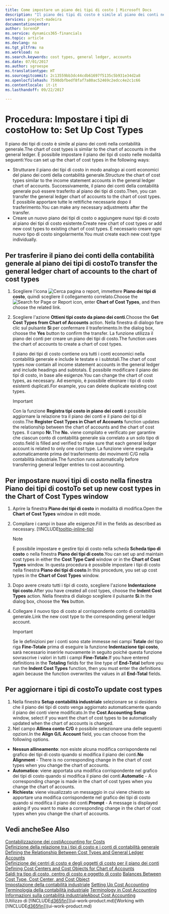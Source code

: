 ```yaml
---
title: Come impostare un piano dei tipi di costo | Microsoft Docs
description: "Il piano dei tipi di costo è simile al piano dei conti nella contabilità generale."
services: project-madeira
documentationcenter: 
author: SorenGP
ms.service: dynamics365-financials
ms.topic: article
ms.devlang: na
ms.tgt_pltfrm: na
ms.workload: na
ms.search.keywords: cost types, general ledger, accounts
ms.date: 07/01/2017
ms.author: sgroespe
ms.translationtype: HT
ms.sourcegitcommit: 2c13559bb3dc44cdb61697f5135c5b931e34d2a8
ms.openlocfilehash: 7598dbfbedf8faf7a80ac52469c2edcc4e2c1c66
ms.contentlocale: it-it
ms.lasthandoff: 09/22/2017

---
```

# <a name="how-to-set-up-cost-types"></a><span data-ttu-id="5be13-103">Procedura: Impostare i tipi di costo</span><span class="sxs-lookup"><span data-stu-id="5be13-103">How to: Set Up Cost Types</span></span>
<span data-ttu-id="5be13-104">Il piano dei tipi di costo è simile al piano dei conti nella contabilità generale.</span><span class="sxs-lookup"><span data-stu-id="5be13-104">The chart of cost types is similar to the chart of accounts in the general ledger.</span></span> <span data-ttu-id="5be13-105">È possibile impostare il piano dei tipi di costo nelle modalità seguenti:</span><span class="sxs-lookup"><span data-stu-id="5be13-105">You can set up the chart of cost types in the following ways:</span></span>  

-   <span data-ttu-id="5be13-106">Strutturare il piano dei tipi di costo in modo analogo ai conti economici del piano dei conti della contabilità generale.</span><span class="sxs-lookup"><span data-stu-id="5be13-106">Structure the chart of cost types similar to the income statement accounts in the general ledger chart of accounts.</span></span> <span data-ttu-id="5be13-107">Successivamente, il piano dei conti della contabilità generale può essere trasferito al piano dei tipi di costo.</span><span class="sxs-lookup"><span data-stu-id="5be13-107">Then, you can transfer the general ledger chart of accounts to the chart of cost types.</span></span> <span data-ttu-id="5be13-108">È possibile apportare tutte le rettifiche necessarie dopo il trasferimento.</span><span class="sxs-lookup"><span data-stu-id="5be13-108">You can make any necessary adjustments after the transfer.</span></span>  
-   <span data-ttu-id="5be13-109">Creare un nuovo piano dei tipi di costo o aggiungere nuovi tipi di costo al piano dei tipi di costo esistente.</span><span class="sxs-lookup"><span data-stu-id="5be13-109">Create new chart of cost types or add new cost types to existing chart of cost types.</span></span> <span data-ttu-id="5be13-110">È necessario creare ogni nuovo tipo di costo singolarmente.</span><span class="sxs-lookup"><span data-stu-id="5be13-110">You must create each new cost type individually.</span></span>  

## <a name="to-transfer-the-general-ledger-chart-of-accounts-to-the-chart-of-cost-types"></a><span data-ttu-id="5be13-111">Per trasferire il piano dei conti della contabilità generale al piano dei tipi di costo</span><span class="sxs-lookup"><span data-stu-id="5be13-111">To transfer the general ledger chart of accounts to the chart of cost types</span></span>  
1.  <span data-ttu-id="5be13-112">Scegliere l'icona ![Cerca pagina o report](media/ui-search/search_small.png "icona Cerca pagina o report"), immettere **Piano dei tipi di costo**, quindi scegliere il collegamento correlato.</span><span class="sxs-lookup"><span data-stu-id="5be13-112">Choose the ![Search for Page or Report](media/ui-search/search_small.png "Search for Page or Report icon") icon, enter **Chart of Cost Types**, and then choose the related link.</span></span>  
2.  <span data-ttu-id="5be13-113">Scegliere l'azione **Ottieni tipi costo da piano dei conti**.</span><span class="sxs-lookup"><span data-stu-id="5be13-113">Choose the **Get Cost Types from Chart of Accounts** action.</span></span> <span data-ttu-id="5be13-114">Nella finestra di dialogo fare clic sul pulsante **Sì** per confermare il trasferimento.</span><span class="sxs-lookup"><span data-stu-id="5be13-114">In the dialog box, choose the **Yes** button to confirm the transfer.</span></span> <span data-ttu-id="5be13-115">La funzione utilizza il piano dei conti per creare un piano dei tipi di costo.</span><span class="sxs-lookup"><span data-stu-id="5be13-115">The function uses the chart of accounts to create a chart of cost types.</span></span>  

    <span data-ttu-id="5be13-116">Il piano dei tipi di costo contiene ora tutti i conti economici nella contabilità generale e include le testate e i subtotali.</span><span class="sxs-lookup"><span data-stu-id="5be13-116">The chart of cost types now contain all income statement accounts in the general ledger and include headings and subtotals.</span></span> <span data-ttu-id="5be13-117">È possibile modificare il piano dei tipi di costo, in base alle esigenze.</span><span class="sxs-lookup"><span data-stu-id="5be13-117">You can change the chart of cost types, as necessary.</span></span> <span data-ttu-id="5be13-118">Ad esempio, è possibile eliminare i tipi di costo esistenti duplicati.</span><span class="sxs-lookup"><span data-stu-id="5be13-118">For example, you can delete duplicate existing cost types.</span></span>  

    > [!IMPORTANT]  
    >  <span data-ttu-id="5be13-119">Con la funzione **Registra tipi costo in piano dei conti** è possibile aggiornare la relazione tra il piano dei conti e il piano dei tipi di costo.</span><span class="sxs-lookup"><span data-stu-id="5be13-119">The **Register Cost Types in Chart of Accounts** function updates the relationship between the chart of accounts and the chart of cost types.</span></span> <span data-ttu-id="5be13-120">Il campo **Nr.**</span><span class="sxs-lookup"><span data-stu-id="5be13-120">The **No.**</span></span> <span data-ttu-id="5be13-121">viene compilato e verificato per garantire che ciascun conto di contabilità generale sia correlato a un solo tipo di costo.</span><span class="sxs-lookup"><span data-stu-id="5be13-121">field is filled and verified to make sure that each general ledger account is related to only one cost type.</span></span> <span data-ttu-id="5be13-122">La funzione viene eseguita automaticamente prima del trasferimento dei movimenti C/G nella contabilità industriale.</span><span class="sxs-lookup"><span data-stu-id="5be13-122">The function runs automatically before transferring general ledger entries to cost accounting.</span></span>  

## <a name="to-set-up-new-cost-types-in-the-chart-of-cost-types-window"></a><span data-ttu-id="5be13-123">Per impostare nuovi tipi di costo nella finestra Piano dei tipi di costo</span><span class="sxs-lookup"><span data-stu-id="5be13-123">To set up new cost types in the Chart of Cost Types window</span></span>  
1.  <span data-ttu-id="5be13-124">Aprire la finestra **Piano dei tipi di costo** in modalità di modifica.</span><span class="sxs-lookup"><span data-stu-id="5be13-124">Open the **Chart of Cost Types** window in edit mode.</span></span>  
2.  <span data-ttu-id="5be13-125">Compilare i campi in base alle esigenze.</span><span class="sxs-lookup"><span data-stu-id="5be13-125">Fill in the fields as described as necessary.</span></span> [!INCLUDE[tooltip-inline-tip](includes/tooltip-inline-tip_md.md)]

    > [!NOTE]  
    >  <span data-ttu-id="5be13-126">È possibile impostare e gestire tipi di costo nella scheda **Scheda tipo di costo** o nella finestra **Piano dei tipi di costo**.</span><span class="sxs-lookup"><span data-stu-id="5be13-126">You can set up and maintain cost types in either the **Cost Type Card** window or in the **Chart of Cost Types** window.</span></span> <span data-ttu-id="5be13-127">In questa procedura è possibile impostare i tipi di costo nella finestra  **Piano dei tipi di costo**.</span><span class="sxs-lookup"><span data-stu-id="5be13-127">In this procedure, you set up cost types in the **Chart of Cost Types** window.</span></span>

3.  <span data-ttu-id="5be13-128">Dopo avere creato tutti i tipi di costo, scegliere l'azione **Indentazione tipi costo**.</span><span class="sxs-lookup"><span data-stu-id="5be13-128">After you have created all cost types, choose the **Indent Cost Types** action.</span></span> <span data-ttu-id="5be13-129">Nella finestra di dialogo scegliere il pulsante **Sì**.</span><span class="sxs-lookup"><span data-stu-id="5be13-129">In the dialog box, choose the **Yes** button.</span></span>  
4.  <span data-ttu-id="5be13-130">Collegare il nuovo tipo di costo al corrispondente conto di contabilità generale.</span><span class="sxs-lookup"><span data-stu-id="5be13-130">Link the new cost type to the corresponding general ledger account.</span></span>  

    > [!IMPORTANT]  
    >  <span data-ttu-id="5be13-131">Se le definizioni per i conti sono state immesse nei campi **Totale** del tipo riga **Fine-Totale** prima di eseguire la funzione **Indentazione tipi costo**, sarà necessario inserirle nuovamente in seguito poiché questa funzione sovrascrive i valori in tutti i campi **Fine-Totale**.</span><span class="sxs-lookup"><span data-stu-id="5be13-131">If you have entered definitions in the **Totaling** fields for the line type of **End-Total** before you run the **Indent Cost Types** function, then you must enter the definitions again because the function overwrites the values in all **End-Total** fields.</span></span>  

## <a name="to-update-cost-types"></a><span data-ttu-id="5be13-132">Per aggiornare i tipi di costo</span><span class="sxs-lookup"><span data-stu-id="5be13-132">To update cost types</span></span>  
1.  <span data-ttu-id="5be13-133">Nella finestra **Setup contabilità industriale** selezionare se si desidera che il piano dei tipi di costo venga aggiornato automaticamente quando il piano dei conti viene modificato.</span><span class="sxs-lookup"><span data-stu-id="5be13-133">In the **Cost Accounting Setup** window, select if you want the chart of cost types to be automatically updated when the chart of accounts is changed.</span></span>  
2.  <span data-ttu-id="5be13-134">Nel campo **Allinea conto C/G** è possibile selezionare una delle seguenti opzioni.</span><span class="sxs-lookup"><span data-stu-id="5be13-134">In the **Align G/L Account** field, you can choose from the following options.</span></span>  

- <span data-ttu-id="5be13-135">**Nessun allineamento**: non esiste alcuna modifica corrispondente nel grafico dei tipi di costo quando si modifica il piano dei conti.</span><span class="sxs-lookup"><span data-stu-id="5be13-135">**No Alignment** - There is no corresponding change in the chart of cost types when you change the chart of accounts.</span></span>  
- <span data-ttu-id="5be13-136">**Automatico**: viene apportata una modifica corrispondente nel grafico dei tipi di costo quando si modifica il piano dei conti.</span><span class="sxs-lookup"><span data-stu-id="5be13-136">**Automatic** - A corresponding change is made in the chart of cost types when you change the chart of accounts.</span></span>  
- <span data-ttu-id="5be13-137">**Richiesta**: viene visualizzato un messaggio in cui viene chiesto se apportare una modifica corrispondente nel grafico dei tipi di costo quando si modifica il piano dei conti.</span><span class="sxs-lookup"><span data-stu-id="5be13-137">**Prompt** - A message is displayed asking if you want to make a corresponding change in the chart of cost types when you change the chart of accounts.</span></span>  

## <a name="see-also"></a><span data-ttu-id="5be13-138">Vedi anche</span><span class="sxs-lookup"><span data-stu-id="5be13-138">See Also</span></span>  
[<span data-ttu-id="5be13-139">Contabilizzazione dei costi</span><span class="sxs-lookup"><span data-stu-id="5be13-139">Accounting for Costs</span></span>](finance-manage-cost-accounting.md)  
<span data-ttu-id="5be13-140">[Definizione della relazione tra i tipi di costo e i conti di contabilità generale](finance-defining-the-relationship-between-cost-types-and-general-ledger-accounts.md) </span><span class="sxs-lookup"><span data-stu-id="5be13-140">[Defining the Relationship Between Cost Types and General Ledger Accounts](finance-defining-the-relationship-between-cost-types-and-general-ledger-accounts.md) </span></span>  
<span data-ttu-id="5be13-141">[Definizione dei centri di costo e degli oggetti di costo per il piano dei conti](finance-defining-cost-centers-and-cost-objects-for-chart-of-accounts.md) </span><span class="sxs-lookup"><span data-stu-id="5be13-141">[Defining Cost Centers and Cost Objects for Chart of Accounts](finance-defining-cost-centers-and-cost-objects-for-chart-of-accounts.md) </span></span>  
<span data-ttu-id="5be13-142">[Saldi tra tipo di costo, centro di costo e oggetto di costo](finance-balances-between-cost-type-cost-center-and-cost-object.md) </span><span class="sxs-lookup"><span data-stu-id="5be13-142">[Balances Between Cost Type, Cost Center, and Cost Object](finance-balances-between-cost-type-cost-center-and-cost-object.md) </span></span>  
<span data-ttu-id="5be13-143">[Impostazione della contabilità industriale](finance-set-up-cost-accounting.md) </span><span class="sxs-lookup"><span data-stu-id="5be13-143">[Setting Up Cost Accounting](finance-set-up-cost-accounting.md) </span></span>  
<span data-ttu-id="5be13-144">[Terminologia della contabilità industriale](finance-terminology-in-cost-accounting.md) </span><span class="sxs-lookup"><span data-stu-id="5be13-144">[Terminology in Cost Accounting](finance-terminology-in-cost-accounting.md) </span></span>  
[<span data-ttu-id="5be13-145">Informazioni sulla contabilità industriale</span><span class="sxs-lookup"><span data-stu-id="5be13-145">About Cost Accounting</span></span>](finance-about-cost-accounting.md)  
<span data-ttu-id="5be13-146">[Utilizzo di [!INCLUDE[d365fin](includes/d365fin_md.md)]](ui-work-product.md)</span><span class="sxs-lookup"><span data-stu-id="5be13-146">[Working with [!INCLUDE[d365fin](includes/d365fin_md.md)]](ui-work-product.md)</span></span>

